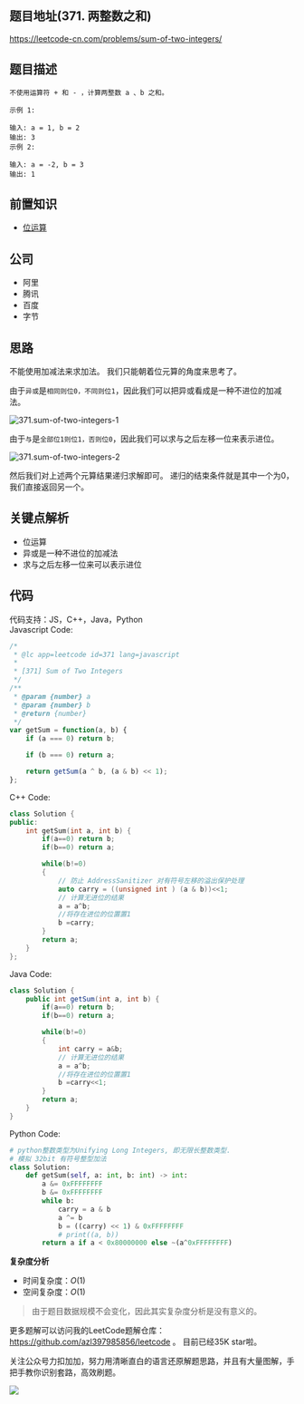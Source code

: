 
## 题目地址(371. 两整数之和)
https://leetcode-cn.com/problems/sum-of-two-integers/

## 题目描述

```
不使用运算符 + 和 - ​​​​​​​，计算两整数 ​​​​​​​a 、b ​​​​​​​之和。

示例 1:

输入: a = 1, b = 2
输出: 3
示例 2:

输入: a = -2, b = 3
输出: 1

```

## 前置知识

- [位运算](https://github.com/azl397985856/leetcode/blob/master/thinkings/bit.md)

## 公司

- 阿里
- 腾讯
- 百度
- 字节

## 思路

不能使用加减法来求加法。 我们只能朝着位元算的角度来思考了。

由于`异或`是`相同则位0，不同则位1`，因此我们可以把异或看成是一种不进位的加减法。

![371.sum-of-two-integers-1](https://tva1.sinaimg.cn/large/007S8ZIlly1ghlud9y5phj30eu0b8jro.jpg)

由于`与`是`全部位1则位1，否则位0`，因此我们可以求与之后左移一位来表示进位。

![371.sum-of-two-integers-2](https://tva1.sinaimg.cn/large/007S8ZIlly1ghludauj6aj30ev0f00t5.jpg)

然后我们对上述两个元算结果递归求解即可。 递归的结束条件就是其中一个为0，我们直接返回另一个。

## 关键点解析

- 位运算
- 异或是一种不进位的加减法
- 求与之后左移一位来可以表示进位

## 代码
代码支持：JS，C++，Java，Python  
Javascript Code:
```js
/*
 * @lc app=leetcode id=371 lang=javascript
 *
 * [371] Sum of Two Integers
 */
/**
 * @param {number} a
 * @param {number} b
 * @return {number}
 */
var getSum = function(a, b) {
    if (a === 0) return b;

    if (b === 0) return a;

    return getSum(a ^ b, (a & b) << 1);
};
```
C++ Code:
```c++
class Solution {
public:
    int getSum(int a, int b) {
        if(a==0) return b;
        if(b==0) return a;

        while(b!=0)
        {
            // 防止 AddressSanitizer 对有符号左移的溢出保护处理
            auto carry = ((unsigned int ) (a & b))<<1;
            // 计算无进位的结果
            a = a^b;
            //将存在进位的位置置1
            b =carry;
        }
        return a;
    }
};
```

Java Code:
```java
class Solution {
    public int getSum(int a, int b) {
        if(a==0) return b;
        if(b==0) return a;

        while(b!=0)
        {
            int carry = a&b;
            // 计算无进位的结果
            a = a^b;
            //将存在进位的位置置1
            b =carry<<1;
        }
        return a;
    }
}
```

Python Code:
```python
# python整数类型为Unifying Long Integers, 即无限长整数类型.
# 模拟 32bit 有符号整型加法
class Solution:
    def getSum(self, a: int, b: int) -> int:
        a &= 0xFFFFFFFF
        b &= 0xFFFFFFFF
        while b:
            carry = a & b
            a ^= b
            b = ((carry) << 1) & 0xFFFFFFFF
            # print((a, b))
        return a if a < 0x80000000 else ~(a^0xFFFFFFFF)
```

**复杂度分析**
- 时间复杂度：$O(1)$
- 空间复杂度：$O(1)$

> 由于题目数据规模不会变化，因此其实复杂度分析是没有意义的。

更多题解可以访问我的LeetCode题解仓库：https://github.com/azl397985856/leetcode  。 目前已经35K star啦。

关注公众号力扣加加，努力用清晰直白的语言还原解题思路，并且有大量图解，手把手教你识别套路，高效刷题。


![](https://tva1.sinaimg.cn/large/007S8ZIlly1gfcuzagjalj30p00dwabs.jpg)
